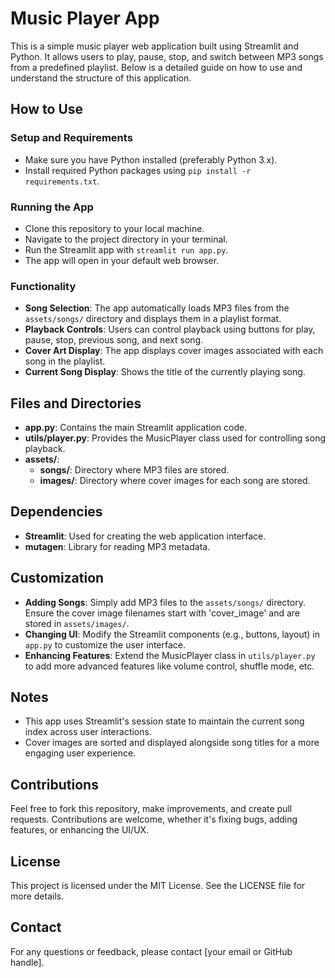 # Music Player App

This is a simple music player web application built using Streamlit and Python. It allows users to play, pause, stop, and switch between MP3 songs from a predefined playlist. Below is a detailed guide on how to use and understand the structure of this application.

## How to Use

### Setup and Requirements
- Make sure you have Python installed (preferably Python 3.x).
- Install required Python packages using `pip install -r requirements.txt`.

### Running the App
- Clone this repository to your local machine.
- Navigate to the project directory in your terminal.
- Run the Streamlit app with `streamlit run app.py`.
- The app will open in your default web browser.

### Functionality
- **Song Selection**: The app automatically loads MP3 files from the `assets/songs/` directory and displays them in a playlist format.
- **Playback Controls**: Users can control playback using buttons for play, pause, stop, previous song, and next song.
- **Cover Art Display**: The app displays cover images associated with each song in the playlist.
- **Current Song Display**: Shows the title of the currently playing song.

## Files and Directories

- **app.py**: Contains the main Streamlit application code.
- **utils/player.py**: Provides the MusicPlayer class used for controlling song playback.
- **assets/**:
  - **songs/**: Directory where MP3 files are stored.
  - **images/**: Directory where cover images for each song are stored.

## Dependencies

- **Streamlit**: Used for creating the web application interface.
- **mutagen**: Library for reading MP3 metadata.

## Customization

- **Adding Songs**: Simply add MP3 files to the `assets/songs/` directory. Ensure the cover image filenames start with 'cover_image' and are stored in `assets/images/`.
- **Changing UI**: Modify the Streamlit components (e.g., buttons, layout) in `app.py` to customize the user interface.
- **Enhancing Features**: Extend the MusicPlayer class in `utils/player.py` to add more advanced features like volume control, shuffle mode, etc.

## Notes

- This app uses Streamlit's session state to maintain the current song index across user interactions.
- Cover images are sorted and displayed alongside song titles for a more engaging user experience.

## Contributions

Feel free to fork this repository, make improvements, and create pull requests. Contributions are welcome, whether it's fixing bugs, adding features, or enhancing the UI/UX.

## License

This project is licensed under the MIT License. See the LICENSE file for more details.

## Contact

For any questions or feedback, please contact [your email or GitHub handle].

